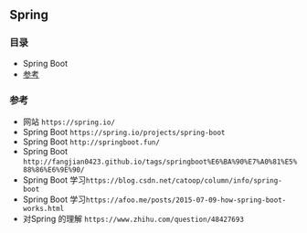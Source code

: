 ## Spring 

### 目录
* Spring Boot
* [参考](#参考)

### 参考
* 网站 `https://spring.io/`
* Spring Boot `https://spring.io/projects/spring-boot`
* Spring Boot `http://springboot.fun/`
* Spring Boot `http://fangjian0423.github.io/tags/springboot%E6%BA%90%E7%A0%81%E5%88%86%E6%9E%90/`
* Spring Boot 学习`https://blog.csdn.net/catoop/column/info/spring-boot`
* Spring Boot 学习`https://afoo.me/posts/2015-07-09-how-spring-boot-works.html`
* 对Spring 的理解 `https://www.zhihu.com/question/48427693`